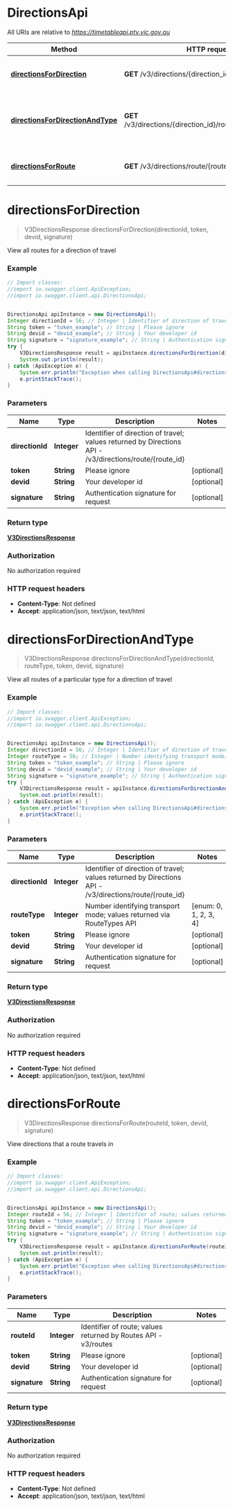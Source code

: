 # DirectionsApi

All URIs are relative to *https://timetableapi.ptv.vic.gov.au*

Method | HTTP request | Description
------------- | ------------- | -------------
[**directionsForDirection**](DirectionsApi.md#directionsForDirection) | **GET** /v3/directions/{direction_id} | View all routes for a direction of travel
[**directionsForDirectionAndType**](DirectionsApi.md#directionsForDirectionAndType) | **GET** /v3/directions/{direction_id}/route_type/{route_type} | View all routes of a particular type for a direction of travel
[**directionsForRoute**](DirectionsApi.md#directionsForRoute) | **GET** /v3/directions/route/{route_id} | View directions that a route travels in


<a name="directionsForDirection"></a>
# **directionsForDirection**
> V3DirectionsResponse directionsForDirection(directionId, token, devid, signature)

View all routes for a direction of travel

### Example
```java
// Import classes:
//import io.swagger.client.ApiException;
//import io.swagger.client.api.DirectionsApi;


DirectionsApi apiInstance = new DirectionsApi();
Integer directionId = 56; // Integer | Identifier of direction of travel; values returned by Directions API - /v3/directions/route/{route_id}
String token = "token_example"; // String | Please ignore
String devid = "devid_example"; // String | Your developer id
String signature = "signature_example"; // String | Authentication signature for request
try {
    V3DirectionsResponse result = apiInstance.directionsForDirection(directionId, token, devid, signature);
    System.out.println(result);
} catch (ApiException e) {
    System.err.println("Exception when calling DirectionsApi#directionsForDirection");
    e.printStackTrace();
}
```

### Parameters

Name | Type | Description  | Notes
------------- | ------------- | ------------- | -------------
 **directionId** | **Integer**| Identifier of direction of travel; values returned by Directions API - /v3/directions/route/{route_id} |
 **token** | **String**| Please ignore | [optional]
 **devid** | **String**| Your developer id | [optional]
 **signature** | **String**| Authentication signature for request | [optional]

### Return type

[**V3DirectionsResponse**](V3DirectionsResponse.md)

### Authorization

No authorization required

### HTTP request headers

 - **Content-Type**: Not defined
 - **Accept**: application/json, text/json, text/html

<a name="directionsForDirectionAndType"></a>
# **directionsForDirectionAndType**
> V3DirectionsResponse directionsForDirectionAndType(directionId, routeType, token, devid, signature)

View all routes of a particular type for a direction of travel

### Example
```java
// Import classes:
//import io.swagger.client.ApiException;
//import io.swagger.client.api.DirectionsApi;


DirectionsApi apiInstance = new DirectionsApi();
Integer directionId = 56; // Integer | Identifier of direction of travel; values returned by Directions API - /v3/directions/route/{route_id}
Integer routeType = 56; // Integer | Number identifying transport mode; values returned via RouteTypes API
String token = "token_example"; // String | Please ignore
String devid = "devid_example"; // String | Your developer id
String signature = "signature_example"; // String | Authentication signature for request
try {
    V3DirectionsResponse result = apiInstance.directionsForDirectionAndType(directionId, routeType, token, devid, signature);
    System.out.println(result);
} catch (ApiException e) {
    System.err.println("Exception when calling DirectionsApi#directionsForDirectionAndType");
    e.printStackTrace();
}
```

### Parameters

Name | Type | Description  | Notes
------------- | ------------- | ------------- | -------------
 **directionId** | **Integer**| Identifier of direction of travel; values returned by Directions API - /v3/directions/route/{route_id} |
 **routeType** | **Integer**| Number identifying transport mode; values returned via RouteTypes API | [enum: 0, 1, 2, 3, 4]
 **token** | **String**| Please ignore | [optional]
 **devid** | **String**| Your developer id | [optional]
 **signature** | **String**| Authentication signature for request | [optional]

### Return type

[**V3DirectionsResponse**](V3DirectionsResponse.md)

### Authorization

No authorization required

### HTTP request headers

 - **Content-Type**: Not defined
 - **Accept**: application/json, text/json, text/html

<a name="directionsForRoute"></a>
# **directionsForRoute**
> V3DirectionsResponse directionsForRoute(routeId, token, devid, signature)

View directions that a route travels in

### Example
```java
// Import classes:
//import io.swagger.client.ApiException;
//import io.swagger.client.api.DirectionsApi;


DirectionsApi apiInstance = new DirectionsApi();
Integer routeId = 56; // Integer | Identifier of route; values returned by Routes API - v3/routes
String token = "token_example"; // String | Please ignore
String devid = "devid_example"; // String | Your developer id
String signature = "signature_example"; // String | Authentication signature for request
try {
    V3DirectionsResponse result = apiInstance.directionsForRoute(routeId, token, devid, signature);
    System.out.println(result);
} catch (ApiException e) {
    System.err.println("Exception when calling DirectionsApi#directionsForRoute");
    e.printStackTrace();
}
```

### Parameters

Name | Type | Description  | Notes
------------- | ------------- | ------------- | -------------
 **routeId** | **Integer**| Identifier of route; values returned by Routes API - v3/routes |
 **token** | **String**| Please ignore | [optional]
 **devid** | **String**| Your developer id | [optional]
 **signature** | **String**| Authentication signature for request | [optional]

### Return type

[**V3DirectionsResponse**](V3DirectionsResponse.md)

### Authorization

No authorization required

### HTTP request headers

 - **Content-Type**: Not defined
 - **Accept**: application/json, text/json, text/html

